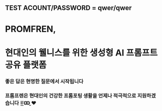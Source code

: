 ## TEST ACOUNT/PASSWORD = qwer/qwer
# PROMFREN, 
# 현대인의 웰니스를 위한 생성형 AI 프롬프트 공유 플랫폼
### 좋은 답은 현명한 질문에서 시작됩니다
### 프롬프렌은 현대인의 건강한 프롬포팅 생활을 언제나 적극적으로 지원하겠습니다 =͟͟͞͞Ꙭ̮ ❤️




